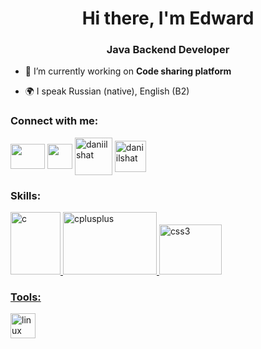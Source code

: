 

<!--
**Bitarded/Bitarded** is a ✨ _special_ ✨ repository because its `README.md` (this file) appears on your GitHub profile.

Here are some ideas to get you started:

- 🔭 I’m currently working on ...
- 🌱 I’m currently learning ...
- 👯 I’m looking to collaborate on ...
- 🤔 I’m looking for help with ...
- 💬 Ask me about ...
- 📫 How to reach me: ...
- 😄 Pronouns: ...
- ⚡ Fun fact: ...
-->
<h1 align="center">Hi there, I'm Edward</h1>
<h3 align="center">Java Backend Developer</h3>

- 🌱 I’m currently working on **Code sharing platform**

- 🌍 I speak Russian (native), English (B2)

### Connect with me:
<p align="left">
<a href="https://t.me/bitarrded" target="blank"><img align="center" src="https://raw.githubusercontent.com/daniilshat/daniilshat/2d7eafe5250314b3d422c86b35de062e0f1f5178/icons/Telegram.svg" alt="" height="40" width="55" /></a>
<a href="https://vk.com/bitarded" target="blank"><img align="center" src="https://raw.githubusercontent.com/daniilshat/daniilshat/2d7eafe5250314b3d422c86b35de062e0f1f5178/icons/vk.svg" alt="" height="40" width="40" /></a>
<a href="instagram.com/bitarrded" target="blank"><img align="center" 
src="https://www.logo.wine/a/logo/Instagram/Instagram-Logo.wine.svg" alt="daniilshat" height="60" width="60" /></a>
<a href="mailto:xstrm67@gmail.com" target="blank"><img align="center" 
src="https://upload.wikimedia.org/wikipedia/commons/7/7e/Gmail_icon_%282020%29.svg" alt="daniilshat" height="50" width="50" /></a>



</p>

### Skills:
<p align="left"> 
<a href="https://www.cprogramming.com/" target="_blank" rel="noreferrer">
<img src="https://upload.wikimedia.org/wikipedia/ru/3/39/Java_logo.svg" alt="c" width="80" height="100"/> </a> 
<a href="https://www.w3schools.com/cpp/" target="_blank" rel="noreferrer">
<img src="https://upload.wikimedia.org/wikipedia/commons/4/44/Spring_Framework_Logo_2018.svg" alt="cplusplus" width="150" height="100"/> </a> 
<a href="https://www.w3schools.com/css/" target="_blank" rel="noreferrer"> 
<img src="https://upload.wikimedia.org/wikipedia/commons/2/29/Postgresql_elephant.svg" alt="css3" width="100" height="80"/> </a> 
<a href="https://www.w3.org/html/" target="_blank" rel="noreferrer"> 
</p>


### Tools:
<p align="left"> 
<a href="https://www.linux.org/" target="_blank" rel="noreferrer"> <img src="https://upload.wikimedia.org/wikipedia/commons/9/9c/IntelliJ_IDEA_Icon.svg" alt="linux" width="40" height="40"/> </a> 
</p>
